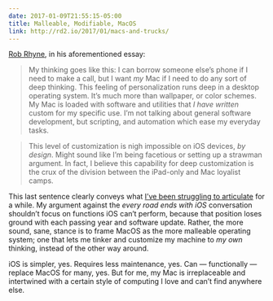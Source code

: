 ```yaml
---
date: 2017-01-09T21:55:15-05:00
title: Malleable, Modifiable, MacOS
link: http://rd2.io/2017/01/macs-and-trucks/
---
```

[Rob Rhyne][], in his aforementioned essay: 

> My thinking goes like this: I can borrow someone else’s phone if I need to make a call, but I want _my_ Mac if I need to do any sort of deep thinking. This feeling of personalization runs deep in a desktop operating system. It’s much more than wallpaper, or color schemes. My Mac is loaded with software and utilities that _I have written_ custom for my specific use. I’m not talking about general software development, but scripting, and automation which ease my everyday tasks.

> This level of customization is nigh impossible on iOS devices, _by design_. Might sound like I’m being facetious or setting up a strawman argument. In fact, I believe this capability for deep customization is the crux of the division between the iPad-only and Mac loyalist camps.

This last sentence clearly conveys what [I’ve been struggling to articulate][not yet] for a while. My argument against the _every road ends with iOS_ conversation shouldn’t focus on functions iOS can’t perform, because that position loses ground with each passing year and software update. Rather, the more sound, sane, stance is to frame MacOS as the more malleable operating system; one that lets me tinker and customize my machine to _my own_ thinking, instead of the other way around.

iOS is simpler, yes. Requires less maintenance, yes. Can — functionally — replace MacOS for many, yes. But for me, my Mac is irreplaceable and intertwined with a certain style of computing I love and can’t find anywhere else. 

[not yet]: https://audaciousfox.net/2016/06/not-yet
[rob rhyne]: http://rd2.io/2017/01/macs-and-trucks/
